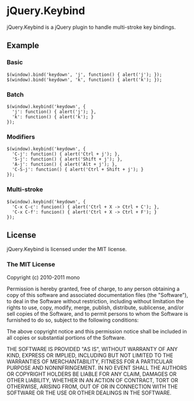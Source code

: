 # jQuery.Keybind

jQuery.Keybind is a jQuery plugin to handle multi-stroke key bindings.

## Example

### Basic

    $(window).bind('keydown', 'j', function() { alert('j'); });
    $(window).bind('keydown', 'k', function() { alert('k'); });

### Batch

    $(window).keybind('keydown', {
      'j': function() { alert('j'); },
      'k': function() { alert('k'); }
    });

### Modifiers

    $(window).keybind('keydown', {
      'C-j': function() { alert('Ctrl + j'); },
      'S-j': function() { alert('Shift + j'); },
      'A-j': function() { alert('Alt + j'); },
      'C-S-j': function() { alert('Ctrl + Shift + j'); }
    });

### Multi-stroke

    $(window).keybind('keydown', {
      'C-x C-c': funcion() { alert('Ctrl + X -> Ctrl + C'); },
      'C-x C-f': funcion() { alert('Ctrl + X -> Ctrl + F'); }
    });

## License

jQuery.Keybind is licensed under the MIT license.

### The MIT License

Copyright (c) 2010-2011 mono

Permission is hereby granted, free of charge, to any person obtaining a copy
of this software and associated documentation files (the \"Software\"), to deal
in the Software without restriction, including without limitation the rights
to use, copy, modify, merge, publish, distribute, sublicense, and/or sell
copies of the Software, and to permit persons to whom the Software is
furnished to do so, subject to the following conditions:

The above copyright notice and this permission notice shall be included in
all copies or substantial portions of the Software.

THE SOFTWARE IS PROVIDED \"AS IS\", WITHOUT WARRANTY OF ANY KIND, EXPRESS OR
IMPLIED, INCLUDING BUT NOT LIMITED TO THE WARRANTIES OF MERCHANTABILITY,
FITNESS FOR A PARTICULAR PURPOSE AND NONINFRINGEMENT. IN NO EVENT SHALL THE
AUTHORS OR COPYRIGHT HOLDERS BE LIABLE FOR ANY CLAIM, DAMAGES OR OTHER
LIABILITY, WHETHER IN AN ACTION OF CONTRACT, TORT OR OTHERWISE, ARISING FROM,
OUT OF OR IN CONNECTION WITH THE SOFTWARE OR THE USE OR OTHER DEALINGS IN
THE SOFTWARE.

